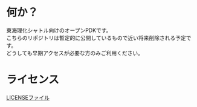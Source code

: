 # 何か？
東海理化シャトル向けのオープンPDKです。  
こちらのリポジトリは暫定的に公開しているもので近い将来削除される予定です。  
どうしても早期アクセスが必要な方のみご利用ください。  

# ライセンス
[LICENSEファイル](LICENSE)
